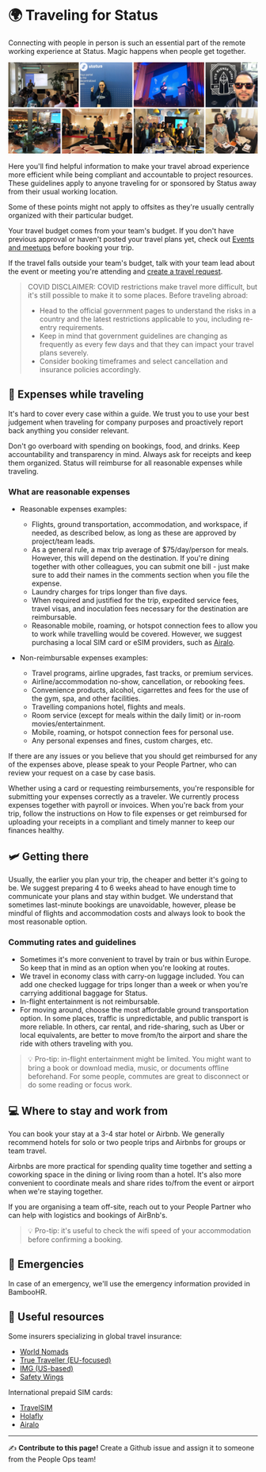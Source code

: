 # 🌍 Traveling for Status

Connecting with people in person is such an essential part of the remote working experience at Status. Magic happens when people get together. 

![image](/src/images/team-gallery.jpg)

Here you'll find helpful information to make your travel abroad experience more efficient while being compliant and accountable to project resources. These guidelines apply to anyone traveling for or sponsored by Status away from their usual working location. 

Some of these points might not apply to offsites as they're usually centrally organized with their particular budget.

Your travel budget comes from your team's budget. If you don't have previous approval or haven't posted your travel plans yet, check out [Events and meetups](/src/perks/events-and-meetups.md) before booking your trip. 

If the travel falls outside your team's budget, talk with your team lead about the event or meeting you're attending and [create a travel request](/src/perks/events-and-meetups.md).


> COVID DISCLAIMER: COVID restrictions make travel more difficult, but it's still possible to make it to some places. Before traveling abroad:
> * Head to the official government pages to understand the risks in a country and the latest restrictions applicable to you, including re-entry requirements.
> * Keep in mind that government guidelines are changing as frequently as every few days and that they can impact your travel plans severely.
> * Consider booking timeframes and select cancellation and insurance policies accordingly.


## 💸 Expenses while traveling

It's hard to cover every case within a guide. We trust you to use your best judgement when traveling for company purposes and proactively report back anything you consider relevant. 

Don't go overboard with spending on bookings, food, and drinks. Keep accountability and transparency in mind. Always ask for receipts and keep them organized. Status will reimburse for all reasonable expenses while traveling. 


### What are reasonable expenses

* Reasonable expenses examples:

   * Flights, ground transportation, accommodation, and workspace, if needed, as described below, as long as these are approved by project/team leads.
   * As a general rule, a max trip average of $75/day/person for meals. However, this will depend on the destination. If you're dining together with other colleagues, you can submit one bill - just make sure to add their names in the comments section when you file the expense.
   * Laundry charges for trips longer than five days.
   * When required and justified for the trip, expedited service fees, travel visas, and inoculation fees necessary for the destination are reimbursable.
   * Reasonable mobile, roaming, or hotspot connection fees to allow you to work while travelling would be covered. However, we suggest purchasing a local SIM card or eSIM providers, such as [Airalo](https://www.airalo.com/). 

* Non-reimbursable expenses examples:

   * Travel programs, airline upgrades, fast tracks, or premium services.
   * Airline/accommodation no-show, cancellation, or rebooking fees. 
   * Convenience products, alcohol, cigarrettes and fees for the use of the gym, spa, and other facilities.
   * Travelling companions hotel, flights and meals. 
   * Room service (except for meals within the daily limit) or in-room movies/entertainment.
   * Mobile, roaming, or hotspot connection fees for personal use.
   * Any personal expenses and fines, custom charges, etc.
   
If there are any issues or you believe that you should get reimbursed for any of the expenses above, please speak to your People Partner, who can review your request on a case by case basis. 

Whether using a card or requesting reimbursements, you're responsible for submitting your expenses correctly as a traveler. We currently process expenses together with payroll or invoices. When you're back from your trip, follow the instructions on How to file expenses or get reimbursed for uploading your receipts in a compliant and timely manner to keep our finances healthy. 


## 🛩 Getting there

Usually, the earlier you plan your trip, the cheaper and better it's going to be. We suggest preparing 4 to 6 weeks ahead to have enough time to communicate your plans and stay within budget. We understand that sometimes last-minute bookings are unavoidable, however, please be mindful of flights and accommodation costs and always look to book the most reasonable option.  


### Commuting rates and guidelines

* Sometimes it's more convenient to travel by train or bus within Europe. So keep that in mind as an option when you're looking at routes.
* We travel in economy class with carry-on luggage included. You can add one checked luggage for trips longer than a week or when you're carrying additional baggage for Status.
* In-flight entertainment is not reimbursable.
* For moving around, choose the most affordable ground transportation option. In some places, traffic is unpredictable, and public transport is more reliable. In others, car rental, and ride-sharing, such as Uber or local equivalents, are better to move from/to the airport and share the ride with others traveling with you.


> 💡 Pro-tip: in-flight entertainment might be limited. You might want to bring a book or download media, music, or documents offline beforehand. For some people, commutes are great to disconnect or do some reading or focus work.


## 💻 Where to stay and work from

You can book your stay at a 3-4 star hotel or Airbnb. We generally recommend hotels for solo or two people trips and Airbnbs for groups or team travel. 

Airbnbs are more practical for spending quality time together and setting a coworking space in the dining or living room than a hotel. It's also more convenient to coordinate meals and share rides to/from the event or airport when we're staying together.

If you are organising a team off-site, reach out to your People Partner who can help with logistics and bookings of AirBnb's.


> 💡 Pro-tip: it's useful to check the wifi speed of your accommodation before confirming a booking. 


## 🚨 Emergencies

In case of an emergency, we'll use the emergency information provided in BambooHR.


## 📌 Useful resources

Some insurers specializing in global travel insurance:

* [World Nomads](https://worldnomads.com)
* [True Traveller (EU-focused)](https://www.truetraveller.com)
* [IMG (US-based)](https://www.imglobal.com/travel-medical-insurance/patriot-travel-medical-insurance)
* [Safety Wings](https://safetywing.com/)

International prepaid SIM cards:

* [TravelSIM](https://travelsim.com)
* [Holafly](https://holafly.com)
* [Airalo](https://www.airalo.com/)


*****

✍️ **Contribute to this page!** Create a Github issue and assign it to someone from the People Ops team!
